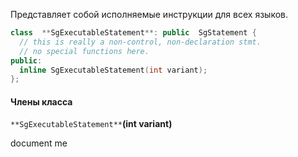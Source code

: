 Представляет собой исполняемые инструкции для всех языков.

```cpp
class  **SgExecutableStatement**: public  SgStatement {
  // this is really a non-control, non-declaration stmt.
  // no special functions here.
public: 
  inline SgExecutableStatement(int variant);
};
```

#### Члены класса

`**SgExecutableStatement**`**(int variant)**

document me